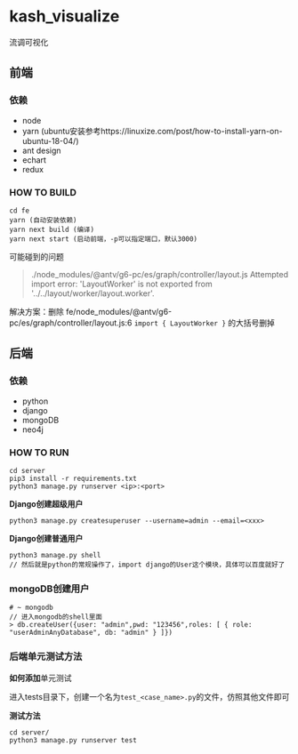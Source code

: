 # kash_visualize

流调可视化

## 前端

### 依赖

- node
- yarn (ubuntu安装参考https://linuxize.com/post/how-to-install-yarn-on-ubuntu-18-04/)
- ant design
- echart
- redux

### HOW TO BUILD

```
cd fe
yarn (自动安装依赖)
yarn next build (编译)
yarn next start (启动前端，-p可以指定端口，默认3000)
```

可能碰到的问题

> ./node_modules/@antv/g6-pc/es/graph/controller/layout.js
> Attempted import error: 'LayoutWorker' is not exported from '../../layout/worker/layout.worker'.

解决方案：删除 fe/node_modules/@antv/g6-pc/es/graph/controller/layout.js:6 `import { LayoutWorker }` 的大括号删掉

## 后端

### 依赖

- python
- django
- mongoDB
- neo4j

### HOW TO RUN

```
cd server
pip3 install -r requirements.txt
python3 manage.py runserver <ip>:<port>
```

**Django创建超级用户**

```
python3 manage.py createsuperuser --username=admin --email=<xxx>
```

**Django创建普通用户**

```
python3 manage.py shell
// 然后就是python的常规操作了，import django的User这个模块，具体可以百度就好了
```

### mongoDB创建用户

```
# ~ mongodb
// 进入mongodb的shell里面
> db.createUser({user: "admin",pwd: "123456",roles: [ { role: "userAdminAnyDatabase", db: "admin" } ]})
```


### 后端单元测试方法

**如何添加**单元测试

进入tests目录下，创建一个名为`test_<case_name>.py`的文件，仿照其他文件即可


**测试方法**

```
cd server/
python3 manage.py runserver test
```
